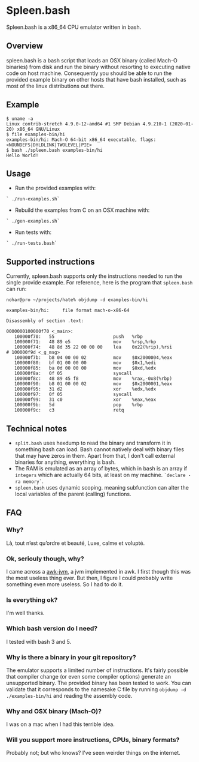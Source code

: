 # Spleen.bash

Spleen.bash is a x86_64 CPU emulator written in bash.

## Overview

spleen.bash is a bash script that loads an OSX binary (called Mach-O binaries) from disk and run the binary without resorting to executing native code on host machine.
Consequently you should be able to run the provided example binary on other hosts that have bash installed, such as most of the linux distributions out there.

## Example

``` shell
$ uname -a
Linux contrib-stretch 4.9.0-12-amd64 #1 SMP Debian 4.9.210-1 (2020-01-20) x86_64 GNU/Linux
$ file examples-bin/hi 
examples-bin/hi: Mach-O 64-bit x86_64 executable, flags:<NOUNDEFS|DYLDLINK|TWOLEVEL|PIE>
$ bash ./spleen.bash examples-bin/hi
Hello World!
```

## Usage

* Run the provided examples with:

`` ` ./run-examples.sh` ``

* Rebuild the examples from C on an OSX machine with:

`` ` ./gen-examples.sh` ``

* Run tests with:

`` ` ./run-tests.bash` ``

## Supported instructions

Currently, spleen.bash supports only the instructions needed to run the single provide example.
For reference, here is the program that `spleen.bash` can run:

``` shell
nohar@pro ~/projects/hate% objdump -d examples-bin/hi

examples-bin/hi:     file format mach-o-x86-64

Disassembly of section .text:

0000000100000f70 <_main>:
   100000f70:   55                      push   %rbp
   100000f71:   48 89 e5                mov    %rsp,%rbp
   100000f74:   48 8d 35 22 00 00 00    lea    0x22(%rip),%rsi        # 100000f9d <_g_msg>
   100000f7b:   b8 04 00 00 02          mov    $0x2000004,%eax
   100000f80:   bf 01 00 00 00          mov    $0x1,%edi
   100000f85:   ba 0d 00 00 00          mov    $0xd,%edx
   100000f8a:   0f 05                   syscall 
   100000f8c:   48 89 45 f8             mov    %rax,-0x8(%rbp)
   100000f90:   b8 01 00 00 02          mov    $0x2000001,%eax
   100000f95:   31 d2                   xor    %edx,%edx
   100000f97:   0f 05                   syscall 
   100000f99:   31 c0                   xor    %eax,%eax
   100000f9b:   5d                      pop    %rbp
   100000f9c:   c3                      retq
```

## Technical notes

* `split.bash` uses hexdump to read the binary and transform it in something bash can load. Bash cannot natively deal with binary files that may have zeros in them. Apart from that, I don't call external binaries for anything, everything is bash.
* The RAM is emulated as an array of bytes, which in bash is an array if `integers` which are actually 64 bits, at least on my machine. `` `declare -ra memory` ``.
* `spleen.bash` uses dynamic scoping. meaning subfunction can alter the local variables of the parent (calling) functions.

## FAQ

### Why?

Là, tout n’est qu’ordre et beauté, 
Luxe, calme et volupté.

### Ok, seriouly though, why?

I came across a [awk-jvm](https://github.com/rethab/awk-jvm), a jvm implemented in awk. I first though this was the most useless thing ever. But then, I figure I could probably write something even more useless. So I had to do it.

### Is everything ok?

I'm well thanks.

### Which bash version do I need?

I tested with bash 3 and 5.

### Why is there a binary in your git repository?

The emulator supports a limited number of instructions. It's fairly possible that compiler change (or even some compiler options) generate an unsupported binary. The provided binary has been tested to work. You can validate that it corresponds to the namesake C file by running `objdump -d ./examples-bin/hi` and reading the assembly code.

### Why and OSX binary (Mach-O)?

I was on a mac when I had this terrible idea.

### Will you support more instructions, CPUs, binary formats?

Probably not; but who knows? I've seen weirder things on the internet.
